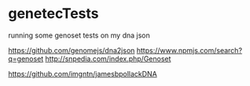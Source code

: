 # genetecTests
running some genoset tests on my dna json

https://github.com/genomejs/dna2json
https://www.npmjs.com/search?q=genoset
http://snpedia.com/index.php/Genoset

https://github.com/imgntn/jamesbpollackDNA
